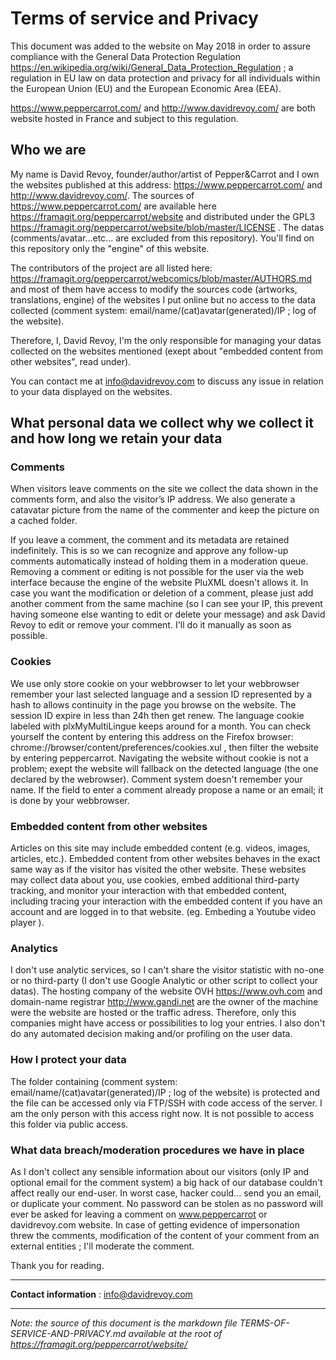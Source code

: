 # Terms of service and Privacy

This document was added to the website on May 2018 in order to assure compliance with the General Data Protection Regulation https://en.wikipedia.org/wiki/General_Data_Protection_Regulation ; a regulation in EU law on data protection and privacy for all individuals within the European Union (EU) and the European Economic Area (EEA). 

https://www.peppercarrot.com/ and http://www.davidrevoy.com/ are both website hosted in France and subject to this regulation.

## Who we are

My name is David Revoy, founder/author/artist of Pepper&Carrot and I own the websites published at this address: https://www.peppercarrot.com/ and http://www.davidrevoy.com/. The sources of https://www.peppercarrot.com/ are available here https://framagit.org/peppercarrot/website and distributed under the GPL3 https://framagit.org/peppercarrot/website/blob/master/LICENSE . The datas (comments/avatar...etc... are excluded from this repository). You'll find on this repository only the "engine" of this website. 

The contributors of the project are all listed here: https://framagit.org/peppercarrot/webcomics/blob/master/AUTHORS.md and most of them have access to modify the sources code (artworks, translations, engine) of the websites I put online but no access to the data collected (comment system: email/name/(cat)avatar(generated)/IP ; log of the website).

Therefore, I, David Revoy, I'm the only responsible for managing your datas collected on the websites mentioned (exept about "embedded content from other websites", read under). 

You can contact me at [info@davidrevoy.com](mailto:info@davidrevoy.com) to discuss any issue in relation to your data displayed on the websites.

## What personal data we collect why we collect it and how long we retain your data

### Comments

When visitors leave comments on the site we collect the data shown in the comments form, and also the visitor’s IP address. We also generate a catavatar picture from the name of the commenter and keep the picture on a cached folder.

If you leave a comment, the comment and its metadata are retained indefinitely. This is so we can recognize and approve any follow-up comments automatically instead of holding them in a moderation queue. Removing a comment or editing is not possible for the user via the web interface because the engine of the website PluXML doesn't allows it. In case you want the modification or deletion of a comment, please just add another comment from the same machine (so I can see your IP, this prevent having someone else wanting to edit or delete your message) and ask David Revoy to edit or remove your comment. I'll do it manually as soon as possible. 

### Cookies

We use only store cookie on your webbrowser to let your webbrowser remember your last selected language and a session ID represented by a hash to allows continuity in the page you browse on the website. The session ID expire in less than 24h then get renew. The language cookie labeled with plxMyMultiLingue keeps around for a month. You can check yourself the content by entering this address on the Firefox browser: chrome://browser/content/preferences/cookies.xul , then filter the website by entering peppercarrot. Navigating the website without cookie is not a problem; exept the website will fallback on the detected language (the one declared by the webrowser). Comment system doesn't remember your name. If the field to enter a comment already propose a name or an email; it is done by your webbrowser.

### Embedded content from other websites

Articles on this site may include embedded content (e.g. videos, images, articles, etc.). Embedded content from other websites behaves in the exact same way as if the visitor has visited the other website. These websites may collect data about you, use cookies, embed additional third-party tracking, and monitor your interaction with that embedded content, including tracing your interaction with the embedded content if you have an account and are logged in to that website. (eg. Embeding a Youtube video player ).

### Analytics

I don't use analytic services, so I can't share the visitor statistic with no-one or no third-party (I don't use Google Analytic or other script to collect your datas). The hosting company of the website OVH https://www.ovh.com and domain-name registrar http://www.gandi.net are the owner of the machine were the website are hosted or the traffic adress. Therefore, only this companies might have access or possibilities to log your entries. I also don't do any automated decision making and/or profiling on the user data. 

### How I protect your data

The folder containing (comment system: email/name/(cat)avatar(generated)/IP ; log of the website) is protected and the file can be accessed only via FTP/SSH with code access of the server. I am the only person with this access right now. It is not possible to access this folder via public access.

### What data breach/moderation procedures we have in place

As I don't collect any sensible information about our visitors (only IP and optional email for the comment system) a big hack of our database couldn't affect really our end-user. In worst case, hacker could... send you an email, or duplicate your comment. No password can be stolen as no password will ever be asked for leaving a comment on www.peppercarrot or davidrevoy.com website. In case of getting evidence of impersonation threw the comments, modification of the content of your comment from an external entities ; I'll moderate the comment.

Thank you for reading.

---

**Contact information** : [info@davidrevoy.com](mailto:info@davidrevoy.com)

---

*Note: the source of this document is the markdown file TERMS-OF-SERVICE-AND-PRIVACY.md available at the root of https://framagit.org/peppercarrot/website/*

